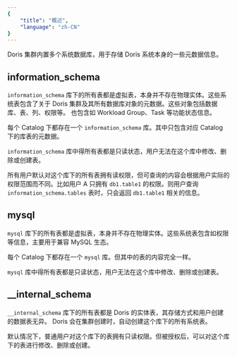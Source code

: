 ```yaml
---
{
    "title": "概述",
    "language": "zh-CN"
}
---
```


<!--
Licensed to the Apache Software Foundation (ASF) under one
or more contributor license agreements.  See the NOTICE file
distributed with this work for additional information
regarding copyright ownership.  The ASF licenses this file
to you under the Apache License, Version 2.0 (the
"License"); you may not use this file except in compliance
with the License.  You may obtain a copy of the License at

  http://www.apache.org/licenses/LICENSE-2.0

Unless required by applicable law or agreed to in writing,
software distributed under the License is distributed on an
"AS IS" BASIS, WITHOUT WARRANTIES OR CONDITIONS OF ANY
KIND, either express or implied.  See the License for the
specific language governing permissions and limitations
under the License.
-->

Doris 集群内置多个系统数据库，用于存储 Doris 系统本身的一些元数据信息。

## information_schema

`information_schema` 库下的所有表都是虚拟表，本身并不存在物理实体。这些系统表包含了关于 Doris 集群及其所有数据库对象的元数据。这些对象包括数据库、表、列、权限等。
也包含如 Workload Group、Task 等功能状态信息。

每个 Catalog 下都存在一个 `information_schema` 库。其中只包含对应 Catalog 下的库表的元数据。

`information_schema` 库中得所有表都是只读状态，用户无法在这个库中修改、删除或创建表。

所有用户默认对这个库下的所有表拥有读权限，但可查询的内容会根据用户实际的权限范围而不同。比如用户 A 只拥有 `db1.table1` 的权限。则用户查询 `information_schema.tables` 表时，只会返回 `db1.table1` 相关的信息。


## mysql

`mysql` 库下的所有表都是虚拟表，本身并不存在物理实体。这些系统表包含如权限等信息，主要用于兼容 MySQL 生态。

每个 Catalog 下都存在一个 `mysql` 库。但其中的表的内容完全一样。

`mysql` 库中得所有表都是只读状态，用户无法在这个库中修改、删除或创建表。

## __internal_schema

`__internal_schema` 库下的所有表都是 Doris 的实体表，其存储方式和用户创建的数据表无异。
Doris 会在集群创建时，自动创建这个库下的所有系统表。

默认情况下，普通用户对这个库下的表拥有只读权限。但被授权后，可以对这个库下的表进行修改、删除或创建。


